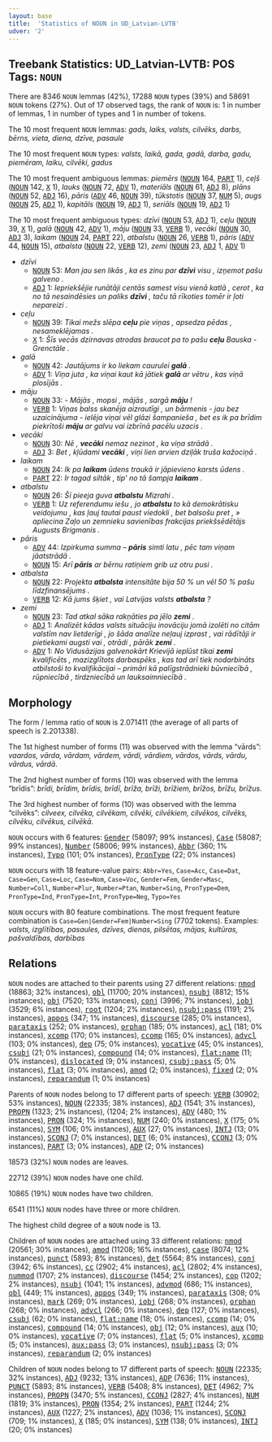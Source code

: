 ```yaml
---
layout: base
title:  'Statistics of NOUN in UD_Latvian-LVTB'
udver: '2'
---
```


## Treebank Statistics: UD_Latvian-LVTB: POS Tags: `NOUN`

There are 8346 `NOUN` lemmas (42%), 17288 `NOUN` types (39%) and 58691 `NOUN` tokens (27%).
Out of 17 observed tags, the rank of `NOUN` is: 1 in number of lemmas, 1 in number of types and 1 in number of tokens.

The 10 most frequent `NOUN` lemmas: <em>gads, laiks, valsts, cilvēks, darbs, bērns, vieta, diena, dzīve, pasaule</em>

The 10 most frequent `NOUN` types:  <em>valsts, laikā, gada, gadā, darba, gadu, piemēram, laiku, cilvēki, gadus</em>

The 10 most frequent ambiguous lemmas: <em>piemērs</em> (<tt><a href="lv_lvtb-pos-NOUN.html">NOUN</a></tt> 164, <tt><a href="lv_lvtb-pos-PART.html">PART</a></tt> 1), <em>ceļš</em> (<tt><a href="lv_lvtb-pos-NOUN.html">NOUN</a></tt> 142, <tt><a href="lv_lvtb-pos-X.html">X</a></tt> 1), <em>lauks</em> (<tt><a href="lv_lvtb-pos-NOUN.html">NOUN</a></tt> 72, <tt><a href="lv_lvtb-pos-ADV.html">ADV</a></tt> 1), <em>materiāls</em> (<tt><a href="lv_lvtb-pos-NOUN.html">NOUN</a></tt> 61, <tt><a href="lv_lvtb-pos-ADJ.html">ADJ</a></tt> 8), <em>plāns</em> (<tt><a href="lv_lvtb-pos-NOUN.html">NOUN</a></tt> 52, <tt><a href="lv_lvtb-pos-ADJ.html">ADJ</a></tt> 16), <em>pāris</em> (<tt><a href="lv_lvtb-pos-ADV.html">ADV</a></tt> 46, <tt><a href="lv_lvtb-pos-NOUN.html">NOUN</a></tt> 39), <em>tūkstotis</em> (<tt><a href="lv_lvtb-pos-NOUN.html">NOUN</a></tt> 37, <tt><a href="lv_lvtb-pos-NUM.html">NUM</a></tt> 5), <em>augs</em> (<tt><a href="lv_lvtb-pos-NOUN.html">NOUN</a></tt> 25, <tt><a href="lv_lvtb-pos-ADJ.html">ADJ</a></tt> 1), <em>kapitāls</em> (<tt><a href="lv_lvtb-pos-NOUN.html">NOUN</a></tt> 19, <tt><a href="lv_lvtb-pos-ADJ.html">ADJ</a></tt> 1), <em>seriāls</em> (<tt><a href="lv_lvtb-pos-NOUN.html">NOUN</a></tt> 19, <tt><a href="lv_lvtb-pos-ADJ.html">ADJ</a></tt> 1)

The 10 most frequent ambiguous types:  <em>dzīvi</em> (<tt><a href="lv_lvtb-pos-NOUN.html">NOUN</a></tt> 53, <tt><a href="lv_lvtb-pos-ADJ.html">ADJ</a></tt> 1), <em>ceļu</em> (<tt><a href="lv_lvtb-pos-NOUN.html">NOUN</a></tt> 39, <tt><a href="lv_lvtb-pos-X.html">X</a></tt> 1), <em>galā</em> (<tt><a href="lv_lvtb-pos-NOUN.html">NOUN</a></tt> 42, <tt><a href="lv_lvtb-pos-ADV.html">ADV</a></tt> 1), <em>māju</em> (<tt><a href="lv_lvtb-pos-NOUN.html">NOUN</a></tt> 33, <tt><a href="lv_lvtb-pos-VERB.html">VERB</a></tt> 1), <em>vecāki</em> (<tt><a href="lv_lvtb-pos-NOUN.html">NOUN</a></tt> 30, <tt><a href="lv_lvtb-pos-ADJ.html">ADJ</a></tt> 3), <em>laikam</em> (<tt><a href="lv_lvtb-pos-NOUN.html">NOUN</a></tt> 24, <tt><a href="lv_lvtb-pos-PART.html">PART</a></tt> 22), <em>atbalstu</em> (<tt><a href="lv_lvtb-pos-NOUN.html">NOUN</a></tt> 26, <tt><a href="lv_lvtb-pos-VERB.html">VERB</a></tt> 1), <em>pāris</em> (<tt><a href="lv_lvtb-pos-ADV.html">ADV</a></tt> 44, <tt><a href="lv_lvtb-pos-NOUN.html">NOUN</a></tt> 15), <em>atbalsta</em> (<tt><a href="lv_lvtb-pos-NOUN.html">NOUN</a></tt> 22, <tt><a href="lv_lvtb-pos-VERB.html">VERB</a></tt> 12), <em>zemi</em> (<tt><a href="lv_lvtb-pos-NOUN.html">NOUN</a></tt> 23, <tt><a href="lv_lvtb-pos-ADJ.html">ADJ</a></tt> 1, <tt><a href="lv_lvtb-pos-ADV.html">ADV</a></tt> 1)


* <em>dzīvi</em>
  * <tt><a href="lv_lvtb-pos-NOUN.html">NOUN</a></tt> 53: <em>Man jau sen likās , ka es zinu par <b>dzīvi</b> visu , izņemot pašu galveno .</em>
  * <tt><a href="lv_lvtb-pos-ADJ.html">ADJ</a></tt> 1: <em>Iepriekšējie runātāji centās samest visu vienā katlā , cerot , ka no tā nesaindēsies un paliks <b>dzīvi</b> , taču tā rīkoties tomēr ir ļoti nepareizi .</em>
* <em>ceļu</em>
  * <tt><a href="lv_lvtb-pos-NOUN.html">NOUN</a></tt> 39: <em>Tikai mežs slēpa <b>ceļu</b> pie viņas , apsedza pēdas , nesameklējamas .</em>
  * <tt><a href="lv_lvtb-pos-X.html">X</a></tt> 1: <em>Šīs vecās dzirnavas atrodas braucot pa to pašu <b>ceļu</b> Bauska - Grenctāle .</em>
* <em>galā</em>
  * <tt><a href="lv_lvtb-pos-NOUN.html">NOUN</a></tt> 42: <em>Jautājums ir ko liekam caurulei <b>galā</b> .</em>
  * <tt><a href="lv_lvtb-pos-ADV.html">ADV</a></tt> 1: <em>Viņa juta , ka viņai kaut kā jātiek <b>galā</b> ar vētru , kas viņā plosījās .</em>
* <em>māju</em>
  * <tt><a href="lv_lvtb-pos-NOUN.html">NOUN</a></tt> 33: <em>- Mājās , mopsi , mājās , sargā <b>māju</b> !</em>
  * <tt><a href="lv_lvtb-pos-VERB.html">VERB</a></tt> 1: <em>Viņas balss skanēja aizrautīgi , un bārmenis - jau bez uzaicinājuma - ielēja viņai vēl glāzi šampanieša , bet es ik pa brīdim piekrītoši <b>māju</b> ar galvu vai izbrīnā pacēlu uzacis .</em>
* <em>vecāki</em>
  * <tt><a href="lv_lvtb-pos-NOUN.html">NOUN</a></tt> 30: <em>Nē , <b>vecāki</b> nemaz nezinot , ka viņa strādā .</em>
  * <tt><a href="lv_lvtb-pos-ADJ.html">ADJ</a></tt> 3: <em>Bet , kļūdami <b>vecāki</b> , viņi lien arvien dziļāk truša kažociņā .</em>
* <em>laikam</em>
  * <tt><a href="lv_lvtb-pos-NOUN.html">NOUN</a></tt> 24: <em>Ik pa <b>laikam</b> ūdens traukā ir jāpievieno karsts ūdens .</em>
  * <tt><a href="lv_lvtb-pos-PART.html">PART</a></tt> 22: <em>Ir tagad siltāk , tip' no tā šampja <b>laikam</b> .</em>
* <em>atbalstu</em>
  * <tt><a href="lv_lvtb-pos-NOUN.html">NOUN</a></tt> 26: <em>Šī pieeja guva <b>atbalstu</b> Mizrahi .</em>
  * <tt><a href="lv_lvtb-pos-VERB.html">VERB</a></tt> 1: <em>Uz referendumu iešu , jo <b>atbalstu</b> to kā demokrātisku veidojumu , kas ļauj tautai paust viedokli , bet balsošu pret , » apliecina Zaļo un zemnieku savienības frakcijas priekšsēdētājs Augusts Brigmanis .</em>
* <em>pāris</em>
  * <tt><a href="lv_lvtb-pos-ADV.html">ADV</a></tt> 44: <em>Izpirkuma summa – <b>pāris</b> simti latu , pēc tam viņam jāatstrādā .</em>
  * <tt><a href="lv_lvtb-pos-NOUN.html">NOUN</a></tt> 15: <em>Arī <b>pāris</b> ar bērnu ratiņiem grib uz otru pusi .</em>
* <em>atbalsta</em>
  * <tt><a href="lv_lvtb-pos-NOUN.html">NOUN</a></tt> 22: <em>Projekta <b>atbalsta</b> intensitāte bija 50 % un vēl 50 % pašu līdzfinansējums .</em>
  * <tt><a href="lv_lvtb-pos-VERB.html">VERB</a></tt> 12: <em>Kā jums šķiet , vai Latvijas valsts <b>atbalsta</b> ?</em>
* <em>zemi</em>
  * <tt><a href="lv_lvtb-pos-NOUN.html">NOUN</a></tt> 23: <em>Tad atkal sāka rakņāties pa jēlo <b>zemi</b> .</em>
  * <tt><a href="lv_lvtb-pos-ADJ.html">ADJ</a></tt> 1: <em>Analizēt kādas valsts situāciju inovāciju jomā izolēti no citām valstīm nav lietderīgi , jo šāda analīze neļauj izprast , vai rādītāji ir pietiekami augsti vai , otrādi , pārāk <b>zemi</b> .</em>
  * <tt><a href="lv_lvtb-pos-ADV.html">ADV</a></tt> 1: <em>No Vidusāzijas galvenokārt Krievijā ieplūst tikai <b>zemi</b> kvalificēts , mazizglītots darbaspēks , kas tad arī tiek nodarbināts atbilstoši to kvalifikācijai – primāri kā palīgstrādnieki būvniecībā , rūpniecībā , tirdzniecībā un lauksaimniecībā .</em>

## Morphology

The form / lemma ratio of `NOUN` is 2.071411 (the average of all parts of speech is 2.201338).

The 1st highest number of forms (11) was observed with the lemma “vārds”: <em>vaardos, vārda, vārdam, vārdem, vārdi, vārdiem, vārdos, vārds, vārdu, vārdus, vārdā</em>.

The 2nd highest number of forms (10) was observed with the lemma “brīdis”: <em>brīdi, brīdim, brīdis, brīdī, brīža, brīži, brīžiem, brīžos, brīžu, brīžus</em>.

The 3rd highest number of forms (10) was observed with the lemma “cilvēks”: <em>cilveex, cilvēka, cilvēkam, cilvēki, cilvēkiem, cilvēkos, cilvēks, cilvēku, cilvēkus, cilvēkā</em>.

`NOUN` occurs with 6 features: <tt><a href="lv_lvtb-feat-Gender.html">Gender</a></tt> (58097; 99% instances), <tt><a href="lv_lvtb-feat-Case.html">Case</a></tt> (58087; 99% instances), <tt><a href="lv_lvtb-feat-Number.html">Number</a></tt> (58006; 99% instances), <tt><a href="lv_lvtb-feat-Abbr.html">Abbr</a></tt> (360; 1% instances), <tt><a href="lv_lvtb-feat-Typo.html">Typo</a></tt> (101; 0% instances), <tt><a href="lv_lvtb-feat-PronType.html">PronType</a></tt> (22; 0% instances)

`NOUN` occurs with 18 feature-value pairs: `Abbr=Yes`, `Case=Acc`, `Case=Dat`, `Case=Gen`, `Case=Loc`, `Case=Nom`, `Case=Voc`, `Gender=Fem`, `Gender=Masc`, `Number=Coll`, `Number=Plur`, `Number=Ptan`, `Number=Sing`, `PronType=Dem`, `PronType=Ind`, `PronType=Int`, `PronType=Neg`, `Typo=Yes`

`NOUN` occurs with 80 feature combinations.
The most frequent feature combination is `Case=Gen|Gender=Fem|Number=Sing` (7702 tokens).
Examples: <em>valsts, izglītības, pasaules, dzīves, dienas, pilsētas, mājas, kultūras, pašvaldības, darbības</em>


## Relations

`NOUN` nodes are attached to their parents using 27 different relations: <tt><a href="lv_lvtb-dep-nmod.html">nmod</a></tt> (18863; 32% instances), <tt><a href="lv_lvtb-dep-obl.html">obl</a></tt> (11700; 20% instances), <tt><a href="lv_lvtb-dep-nsubj.html">nsubj</a></tt> (8812; 15% instances), <tt><a href="lv_lvtb-dep-obj.html">obj</a></tt> (7520; 13% instances), <tt><a href="lv_lvtb-dep-conj.html">conj</a></tt> (3996; 7% instances), <tt><a href="lv_lvtb-dep-iobj.html">iobj</a></tt> (3529; 6% instances), <tt><a href="lv_lvtb-dep-root.html">root</a></tt> (1204; 2% instances), <tt><a href="lv_lvtb-dep-nsubj-pass.html">nsubj:pass</a></tt> (1191; 2% instances), <tt><a href="lv_lvtb-dep-appos.html">appos</a></tt> (347; 1% instances), <tt><a href="lv_lvtb-dep-discourse.html">discourse</a></tt> (285; 0% instances), <tt><a href="lv_lvtb-dep-parataxis.html">parataxis</a></tt> (252; 0% instances), <tt><a href="lv_lvtb-dep-orphan.html">orphan</a></tt> (185; 0% instances), <tt><a href="lv_lvtb-dep-acl.html">acl</a></tt> (181; 0% instances), <tt><a href="lv_lvtb-dep-xcomp.html">xcomp</a></tt> (170; 0% instances), <tt><a href="lv_lvtb-dep-ccomp.html">ccomp</a></tt> (165; 0% instances), <tt><a href="lv_lvtb-dep-advcl.html">advcl</a></tt> (103; 0% instances), <tt><a href="lv_lvtb-dep-dep.html">dep</a></tt> (75; 0% instances), <tt><a href="lv_lvtb-dep-vocative.html">vocative</a></tt> (45; 0% instances), <tt><a href="lv_lvtb-dep-csubj.html">csubj</a></tt> (21; 0% instances), <tt><a href="lv_lvtb-dep-compound.html">compound</a></tt> (14; 0% instances), <tt><a href="lv_lvtb-dep-flat-name.html">flat:name</a></tt> (11; 0% instances), <tt><a href="lv_lvtb-dep-dislocated.html">dislocated</a></tt> (9; 0% instances), <tt><a href="lv_lvtb-dep-csubj-pass.html">csubj:pass</a></tt> (5; 0% instances), <tt><a href="lv_lvtb-dep-flat.html">flat</a></tt> (3; 0% instances), <tt><a href="lv_lvtb-dep-amod.html">amod</a></tt> (2; 0% instances), <tt><a href="lv_lvtb-dep-fixed.html">fixed</a></tt> (2; 0% instances), <tt><a href="lv_lvtb-dep-reparandum.html">reparandum</a></tt> (1; 0% instances)

Parents of `NOUN` nodes belong to 17 different parts of speech: <tt><a href="lv_lvtb-pos-VERB.html">VERB</a></tt> (30902; 53% instances), <tt><a href="lv_lvtb-pos-NOUN.html">NOUN</a></tt> (22335; 38% instances), <tt><a href="lv_lvtb-pos-ADJ.html">ADJ</a></tt> (1541; 3% instances), <tt><a href="lv_lvtb-pos-PROPN.html">PROPN</a></tt> (1323; 2% instances),  (1204; 2% instances), <tt><a href="lv_lvtb-pos-ADV.html">ADV</a></tt> (480; 1% instances), <tt><a href="lv_lvtb-pos-PRON.html">PRON</a></tt> (324; 1% instances), <tt><a href="lv_lvtb-pos-NUM.html">NUM</a></tt> (240; 0% instances), <tt><a href="lv_lvtb-pos-X.html">X</a></tt> (175; 0% instances), <tt><a href="lv_lvtb-pos-SYM.html">SYM</a></tt> (106; 0% instances), <tt><a href="lv_lvtb-pos-AUX.html">AUX</a></tt> (27; 0% instances), <tt><a href="lv_lvtb-pos-INTJ.html">INTJ</a></tt> (13; 0% instances), <tt><a href="lv_lvtb-pos-SCONJ.html">SCONJ</a></tt> (7; 0% instances), <tt><a href="lv_lvtb-pos-DET.html">DET</a></tt> (6; 0% instances), <tt><a href="lv_lvtb-pos-CCONJ.html">CCONJ</a></tt> (3; 0% instances), <tt><a href="lv_lvtb-pos-PART.html">PART</a></tt> (3; 0% instances), <tt><a href="lv_lvtb-pos-ADP.html">ADP</a></tt> (2; 0% instances)

18573 (32%) `NOUN` nodes are leaves.

22712 (39%) `NOUN` nodes have one child.

10865 (19%) `NOUN` nodes have two children.

6541 (11%) `NOUN` nodes have three or more children.

The highest child degree of a `NOUN` node is 13.

Children of `NOUN` nodes are attached using 33 different relations: <tt><a href="lv_lvtb-dep-nmod.html">nmod</a></tt> (20561; 30% instances), <tt><a href="lv_lvtb-dep-amod.html">amod</a></tt> (11208; 16% instances), <tt><a href="lv_lvtb-dep-case.html">case</a></tt> (8074; 12% instances), <tt><a href="lv_lvtb-dep-punct.html">punct</a></tt> (5893; 8% instances), <tt><a href="lv_lvtb-dep-det.html">det</a></tt> (5564; 8% instances), <tt><a href="lv_lvtb-dep-conj.html">conj</a></tt> (3942; 6% instances), <tt><a href="lv_lvtb-dep-cc.html">cc</a></tt> (2902; 4% instances), <tt><a href="lv_lvtb-dep-acl.html">acl</a></tt> (2802; 4% instances), <tt><a href="lv_lvtb-dep-nummod.html">nummod</a></tt> (1707; 2% instances), <tt><a href="lv_lvtb-dep-discourse.html">discourse</a></tt> (1454; 2% instances), <tt><a href="lv_lvtb-dep-cop.html">cop</a></tt> (1202; 2% instances), <tt><a href="lv_lvtb-dep-nsubj.html">nsubj</a></tt> (1041; 1% instances), <tt><a href="lv_lvtb-dep-advmod.html">advmod</a></tt> (686; 1% instances), <tt><a href="lv_lvtb-dep-obl.html">obl</a></tt> (449; 1% instances), <tt><a href="lv_lvtb-dep-appos.html">appos</a></tt> (349; 1% instances), <tt><a href="lv_lvtb-dep-parataxis.html">parataxis</a></tt> (308; 0% instances), <tt><a href="lv_lvtb-dep-mark.html">mark</a></tt> (269; 0% instances), <tt><a href="lv_lvtb-dep-iobj.html">iobj</a></tt> (268; 0% instances), <tt><a href="lv_lvtb-dep-orphan.html">orphan</a></tt> (268; 0% instances), <tt><a href="lv_lvtb-dep-advcl.html">advcl</a></tt> (266; 0% instances), <tt><a href="lv_lvtb-dep-dep.html">dep</a></tt> (127; 0% instances), <tt><a href="lv_lvtb-dep-csubj.html">csubj</a></tt> (62; 0% instances), <tt><a href="lv_lvtb-dep-flat-name.html">flat:name</a></tt> (18; 0% instances), <tt><a href="lv_lvtb-dep-ccomp.html">ccomp</a></tt> (14; 0% instances), <tt><a href="lv_lvtb-dep-compound.html">compound</a></tt> (14; 0% instances), <tt><a href="lv_lvtb-dep-obj.html">obj</a></tt> (12; 0% instances), <tt><a href="lv_lvtb-dep-aux.html">aux</a></tt> (10; 0% instances), <tt><a href="lv_lvtb-dep-vocative.html">vocative</a></tt> (7; 0% instances), <tt><a href="lv_lvtb-dep-flat.html">flat</a></tt> (5; 0% instances), <tt><a href="lv_lvtb-dep-xcomp.html">xcomp</a></tt> (5; 0% instances), <tt><a href="lv_lvtb-dep-aux-pass.html">aux:pass</a></tt> (3; 0% instances), <tt><a href="lv_lvtb-dep-nsubj-pass.html">nsubj:pass</a></tt> (3; 0% instances), <tt><a href="lv_lvtb-dep-reparandum.html">reparandum</a></tt> (2; 0% instances)

Children of `NOUN` nodes belong to 17 different parts of speech: <tt><a href="lv_lvtb-pos-NOUN.html">NOUN</a></tt> (22335; 32% instances), <tt><a href="lv_lvtb-pos-ADJ.html">ADJ</a></tt> (9232; 13% instances), <tt><a href="lv_lvtb-pos-ADP.html">ADP</a></tt> (7636; 11% instances), <tt><a href="lv_lvtb-pos-PUNCT.html">PUNCT</a></tt> (5893; 8% instances), <tt><a href="lv_lvtb-pos-VERB.html">VERB</a></tt> (5408; 8% instances), <tt><a href="lv_lvtb-pos-DET.html">DET</a></tt> (4962; 7% instances), <tt><a href="lv_lvtb-pos-PROPN.html">PROPN</a></tt> (3470; 5% instances), <tt><a href="lv_lvtb-pos-CCONJ.html">CCONJ</a></tt> (2827; 4% instances), <tt><a href="lv_lvtb-pos-NUM.html">NUM</a></tt> (1819; 3% instances), <tt><a href="lv_lvtb-pos-PRON.html">PRON</a></tt> (1354; 2% instances), <tt><a href="lv_lvtb-pos-PART.html">PART</a></tt> (1244; 2% instances), <tt><a href="lv_lvtb-pos-AUX.html">AUX</a></tt> (1227; 2% instances), <tt><a href="lv_lvtb-pos-ADV.html">ADV</a></tt> (1036; 1% instances), <tt><a href="lv_lvtb-pos-SCONJ.html">SCONJ</a></tt> (709; 1% instances), <tt><a href="lv_lvtb-pos-X.html">X</a></tt> (185; 0% instances), <tt><a href="lv_lvtb-pos-SYM.html">SYM</a></tt> (138; 0% instances), <tt><a href="lv_lvtb-pos-INTJ.html">INTJ</a></tt> (20; 0% instances)

